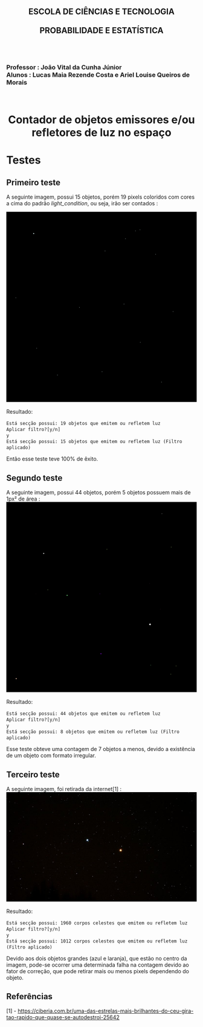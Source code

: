 <h2 align = "center">
ESCOLA DE CIÊNCIAS E TECNOLOGIA
<br>
<br>
PROBABILIDADE E ESTATÍSTICA 
</h2>
<br>
<br>
<h3>
Professor : João Vital da Cunha Júnior 
<br>
Alunos : Lucas Maia Rezende Costa e Ariel Louise Queiros de Morais
</h3></h3>
<br>
<h1 align='center'> 
Contador de objetos emissores e/ou refletores de luz no espaço
</h1>

# Testes

## Primeiro teste
A seguinte imagem, possui 15 objetos, porém 19 pixels coloridos com cores a cima do padrão _light_condition_, ou seja, irão ser contados :

<img src="images/test_15.png">

Resultado:
```console
Está secção possui: 19 objetos que emitem ou refletem luz
Aplicar filtro?[y/n]
y 
Está secção possui: 15 objetos que emitem ou refletem luz (Filtro aplicado)
```

Então esse teste teve 100% de êxito.


## Segundo teste

A seguinte imagem, possui 44 objetos, porém 5 objetos possuem mais de 1px² de área :
<img src="images/test_44_5.png">

Resultado: 
```console
Está secção possui: 44 objetos que emitem ou refletem luz
Aplicar filtro?[y/n]
y
Está secção possui: 8 objetos que emitem ou refletem luz (Filtro aplicado)
```
Esse teste obteve uma contagem de 7 objetos a menos, devido a existência de um objeto com formato irregular.

## Terceiro teste

A seguinte imagem, foi retirada da internet[1] :
<img src="star.png">

Resultado:
```console
Está secção possui: 1960 corpos celestes que emitem ou refletem luz
Aplicar filtro?[y/n]
y
Está secção possui: 1012 corpos celestes que emitem ou refletem luz (Filtro aplicado)
```
Devido aos dois objetos grandes (azul e laranja), que estão no centro da imagem, pode-se ocorrer uma determinada falha na contagem devido ao fator de correção, que pode retirar mais ou menos pixels dependendo do objeto.



## Referências
[1] - https://ciberia.com.br/uma-das-estrelas-mais-brilhantes-do-ceu-gira-tao-rapido-que-quase-se-autodestroi-25642
